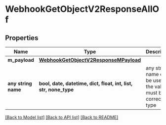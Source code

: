 # WebhookGetObjectV2ResponseAllOf


## Properties
Name | Type | Description | Notes
------------ | ------------- | ------------- | -------------
**m_payload** | [**WebhookGetObjectV2ResponseMPayload**](WebhookGetObjectV2ResponseMPayload.md) |  | 
**any string name** | **bool, date, datetime, dict, float, int, list, str, none_type** | any string name can be used but the value must be the correct type | [optional]

[[Back to Model list]](../README.md#documentation-for-models) [[Back to API list]](../README.md#documentation-for-api-endpoints) [[Back to README]](../README.md)


